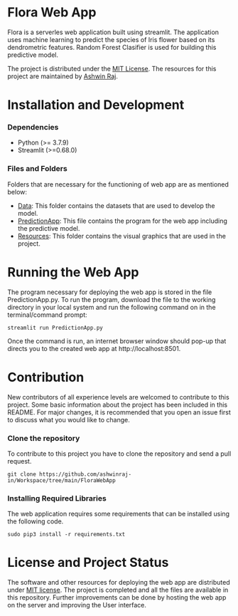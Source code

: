 # Flora Web App
Flora is a serverles web application built using streamlit. The application uses machine learning to predict the species of Iris flower based on its dendrometric features. Random Forest Clasifier is used for building this predictive model.

The project is distributed under the [MIT License](https://github.com/ashwinraj-in/Workspace/blob/main/LICENSE). The resources for this project are maintained by [Ashwin Raj](https://github.com/ashwinraj-in).

# Installation and Development
### Dependencies
- Python (>= 3.7.9)
- Streamlit (>=0.68.0)

### Files and Folders
Folders that are necessary for the functioning of web app are as mentioned below:
- [Data](https://github.com/ashwinraj-in/Workspace/tree/main/FloraWebApp/Data):
  This folder contains the datasets that are used to develop the model.
- [PredictionApp](https://github.com/ashwinraj-in/Workspace/tree/main/FloraWebApp/Resources):
  This file contains the program for the web app including the predictive model.
- [Resources](https://github.com/ashwinraj-in/Workspace/tree/main/FloraWebApp/Resources):
  This folder contains the visual graphics that are used in the project.
  
# Running the Web App
The program necessary for deploying the web app is stored in the file PredictionApp.py. To run the program, download the file to the working directory in your local system and run the following command on in the terminal/command prompt:
```
streamlit run PredictionApp.py
```
  
Once the command is run, an internet browser window should pop-up that directs you to the created web app at http://localhost:8501.
  
# Contribution
New contributors of all experience levels are welcomed to contribute to this project. Some basic information about the project has been included in this README. For major changes, it is recommended that you open an issue first to discuss what you would like to change.

### Clone the repository
To contribute to this project you have to clone the repository and send a pull request.
```
git clone https://github.com/ashwinraj-in/Workspace/tree/main/FloraWebApp
```
### Installing Required Libraries
The web application requires some requirements that can be installed using the following code.
```
sudo pip3 install -r requirements.txt
```

# License and Project Status
The software and other resources for deploying the web app are distributed under [MIT license](https://github.com/ashwinraj-in/Workspace/blob/main/LICENSE). The project is completed and all the files are available in this repository. Further improvements can be done by hosting the web app on the server and improving the User interface.
